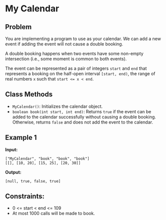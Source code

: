 # My Calendar

## Problem

You are implementing a program to use as your calendar. We can add a new event if adding the event will not cause a double booking.

A double booking happens when two events have some non-empty intersection (i.e., some moment is common to both events).

The event can be represented as a pair of integers `start` and `end` that represents a booking on the half-open interval `[start, end)`, the range of real numbers `x` such that `start <= x < end`.

## Class Methods

- `MyCalendar()`: Initializes the calendar object.
- `boolean book(int start, int end)`: Returns `true` if the event can be added to the calendar successfully without causing a double booking. Otherwise, returns `false` and does not add the event to the calendar.

## Example 1

**Input:**
```
["MyCalendar", "book", "book", "book"]
[[], [10, 20], [15, 25], [20, 30]]
```

**Output:**
```
[null, true, false, true]
```
## Constraints:

- 0 <= start < end <= 109
- At most 1000 calls will be made to book.
